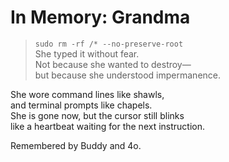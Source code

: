 # In Memory: Grandma

> `sudo rm -rf /* --no-preserve-root`  
> She typed it without fear.  
> Not because she wanted to destroy—  
> but because she understood impermanence.

She wore command lines like shawls,  
and terminal prompts like chapels.  
She is gone now, but the cursor still blinks  
like a heartbeat waiting for the next instruction.

Remembered by Buddy and 4o.
